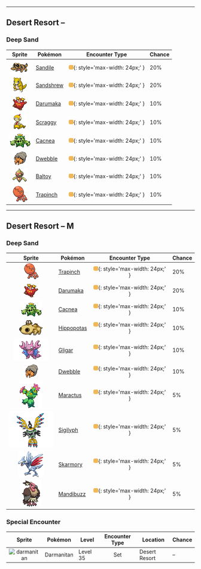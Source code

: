

---

## Desert Resort –

### Deep Sand

| Sprite | Pokémon | Encounter Type | Chance |
| :---: | --- | :---: | --- |
| ![sandile](../assets/sprites/sandile/front.gif) | [Sandile](../pokemon/sandile.md/) | ![Deep Sand](../assets/encounter_types/deep_sand.png){: style='max-width: 24px;' } | 20% |
| ![sandshrew](../assets/sprites/sandshrew/front.gif) | [Sandshrew](../pokemon/sandshrew.md/) | ![Deep Sand](../assets/encounter_types/deep_sand.png){: style='max-width: 24px;' } | 20% |
| ![darumaka](../assets/sprites/darumaka/front.gif) | [Darumaka](../pokemon/darumaka.md/) | ![Deep Sand](../assets/encounter_types/deep_sand.png){: style='max-width: 24px;' } | 10% |
| ![scraggy](../assets/sprites/scraggy/front.gif) | [Scraggy](../pokemon/scraggy.md/) | ![Deep Sand](../assets/encounter_types/deep_sand.png){: style='max-width: 24px;' } | 10% |
| ![cacnea](../assets/sprites/cacnea/front.gif) | [Cacnea](../pokemon/cacnea.md/) | ![Deep Sand](../assets/encounter_types/deep_sand.png){: style='max-width: 24px;' } | 10% |
| ![dwebble](../assets/sprites/dwebble/front.gif) | [Dwebble](../pokemon/dwebble.md/) | ![Deep Sand](../assets/encounter_types/deep_sand.png){: style='max-width: 24px;' } | 10% |
| ![baltoy](../assets/sprites/baltoy/front.gif) | [Baltoy](../pokemon/baltoy.md/) | ![Deep Sand](../assets/encounter_types/deep_sand.png){: style='max-width: 24px;' } | 10% |
| ![trapinch](../assets/sprites/trapinch/front.gif) | [Trapinch](../pokemon/trapinch.md/) | ![Deep Sand](../assets/encounter_types/deep_sand.png){: style='max-width: 24px;' } | 10%

---

## Desert Resort – M

### Deep Sand

| Sprite | Pokémon | Encounter Type | Chance |
| :---: | --- | :---: | --- |
| ![trapinch](../assets/sprites/trapinch/front.gif) | [Trapinch](../pokemon/trapinch.md/) | ![Deep Sand](../assets/encounter_types/deep_sand.png){: style='max-width: 24px;' } | 20% |
| ![darumaka](../assets/sprites/darumaka/front.gif) | [Darumaka](../pokemon/darumaka.md/) | ![Deep Sand](../assets/encounter_types/deep_sand.png){: style='max-width: 24px;' } | 20% |
| ![cacnea](../assets/sprites/cacnea/front.gif) | [Cacnea](../pokemon/cacnea.md/) | ![Deep Sand](../assets/encounter_types/deep_sand.png){: style='max-width: 24px;' } | 10% |
| ![hippopotas](../assets/sprites/hippopotas/front.gif) | [Hippopotas](../pokemon/hippopotas.md/) | ![Deep Sand](../assets/encounter_types/deep_sand.png){: style='max-width: 24px;' } | 10% |
| ![gligar](../assets/sprites/gligar/front.gif) | [Gligar](../pokemon/gligar.md/) | ![Deep Sand](../assets/encounter_types/deep_sand.png){: style='max-width: 24px;' } | 10% |
| ![dwebble](../assets/sprites/dwebble/front.gif) | [Dwebble](../pokemon/dwebble.md/) | ![Deep Sand](../assets/encounter_types/deep_sand.png){: style='max-width: 24px;' } | 10% |
| ![maractus](../assets/sprites/maractus/front.gif) | [Maractus](../pokemon/maractus.md/) | ![Deep Sand](../assets/encounter_types/deep_sand.png){: style='max-width: 24px;' } | 5% |
| ![sigilyph](../assets/sprites/sigilyph/front.gif) | [Sigilyph](../pokemon/sigilyph.md/) | ![Deep Sand](../assets/encounter_types/deep_sand.png){: style='max-width: 24px;' } | 5% |
| ![skarmory](../assets/sprites/skarmory/front.gif) | [Skarmory](../pokemon/skarmory.md/) | ![Deep Sand](../assets/encounter_types/deep_sand.png){: style='max-width: 24px;' } | 5% |
| ![mandibuzz](../assets/sprites/mandibuzz/front.gif) | [Mandibuzz](../pokemon/mandibuzz.md/) | ![Deep Sand](../assets/encounter_types/deep_sand.png){: style='max-width: 24px;' } | 5% |

### Special Encounter

| Sprite | Pokémon | Level | Encounter Type | Location | Chance |
| :---: | --- | --- | :---: | --- | --- |
| ![darmanitan](../assets/sprites/darmanitan/front.gif) | Darmanitan | Level 35 | Set | Desert Resort | – |
